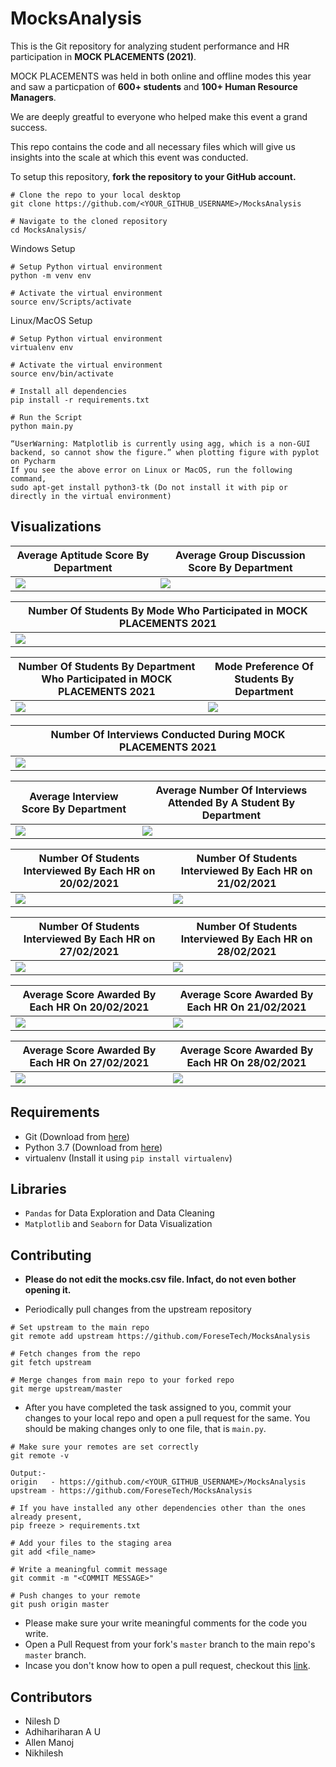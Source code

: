 # MocksAnalysis

This is the Git repository for analyzing student performance and HR participation in __MOCK PLACEMENTS (2021)__.

MOCK PLACEMENTS was held in both online and offline modes this year and saw a particpation of __600+ students__ and __100+ Human Resource Managers__.

We are deeply greatful to everyone who helped make this event a grand success.

This repo contains the code and all necessary files which will give us insights into the scale at which this event was conducted.

To setup this repository, __fork the repository to your GitHub account.__
```
# Clone the repo to your local desktop
git clone https://github.com/<YOUR_GITHUB_USERNAME>/MocksAnalysis

# Navigate to the cloned repository
cd MocksAnalysis/
```

Windows Setup
```
# Setup Python virtual environment
python -m venv env

# Activate the virtual environment
source env/Scripts/activate
```

Linux/MacOS Setup
```
# Setup Python virtual environment
virtualenv env

# Activate the virtual environment
source env/bin/activate
```
 
```
# Install all dependencies
pip install -r requirements.txt

# Run the Script
python main.py
```

```
“UserWarning: Matplotlib is currently using agg, which is a non-GUI backend, so cannot show the figure.” when plotting figure with pyplot on Pycharm
If you see the above error on Linux or MacOS, run the following command,
sudo apt-get install python3-tk (Do not install it with pip or directly in the virtual environment)
```

## Visualizations
| __Average Aptitude Score By Department__                                | __Average Group Discussion Score By Department__                 |
| ----------------------------------------------------------------------- | ---------------------------------------------------------------- |
| <img src="graphs/average_aptitude_score_department.png">                | <img src="graphs/average_group_discussion_score_department.png"> |

| __Number Of Students By Mode Who Participated in MOCK PLACEMENTS 2021__       |
| ----------------------------------------------------------------------------- | 
| <img src="graphs/count_students_mode_preference.png">                         |

| __Number Of Students By Department Who Participated in MOCK PLACEMENTS 2021__ | __Mode Preference Of Students By Department__              |
| ----------------------------------------------------------------------------- | ---------------------------------------------------------- |
| <img src="graphs/count_students_department.png">                              | <img src="graphs/count_students_preference_department.png">|

| __Number Of Interviews Conducted During MOCK PLACEMENTS 2021__                |
| ----------------------------------------------------------------------------- |
| <img src="graphs/count_interviews_date.png">                                  |

| __Average Interview Score By Department__                            | __Average Number Of Interviews Attended By A Student By Department__|
| -------------------------------------------------------------------- | ------------------------------------------------------------------- |
| <img src="graphs/average_interview_score_department.png">            | <img src="graphs/average_interview_attended_department.png">        |

| __Number Of Students Interviewed By Each HR on 20/02/2021__                  | __Number Of Students Interviewed By Each HR on 21/02/2021__ |
| ---------------------------------------------------------------------------- | ----------------------------------------------------------- |
| <img src="graphs/count_students_interviewer_20.png">                         | <img src="graphs/count_students_interviewer_21.png">        |

| __Number Of Students Interviewed By Each HR on 27/02/2021__                  | __Number Of Students Interviewed By Each HR on 28/02/2021__ |
| ---------------------------------------------------------------------------- | ----------------------------------------------------------- |
| <img src="graphs/count_students_interviewer_27.png">                         | <img src="graphs/count_students_interviewer_28.png">        |

| __Average Score Awarded By Each HR On 20/02/2021__                            | __Average Score Awarded By Each HR On 21/02/2021__ |
| ----------------------------------------------------------------------------- | -------------------------------------------------- |
| <img src="graphs/average_hr_score_20.png">                                    | <img src="graphs/average_hr_score_21.png">         |

| __Average Score Awarded By Each HR On 27/02/2021__                            | __Average Score Awarded By Each HR On 28/02/2021__ |
| ----------------------------------------------------------------------------- | -------------------------------------------------- |
| <img src="graphs/average_hr_score_27.png">                                    | <img src="graphs/average_hr_score_28.png">         |

## Requirements
* Git (Download from [here](https://git-scm.com/downloads))
* Python 3.7 (Download from [here](https://www.python.org/downloads/release/python-376/))
* virtualenv (Install it using `pip install virtualenv`)

## Libraries 
* `Pandas` for Data Exploration and Data Cleaning
* `Matplotlib` and `Seaborn` for Data Visualization

## Contributing
* __Please do not edit the mocks.csv file. Infact, do not even bother opening it.__

* Periodically pull changes from the upstream repository
```
# Set upstream to the main repo
git remote add upstream https://github.com/ForeseTech/MocksAnalysis

# Fetch changes from the repo
git fetch upstream

# Merge changes from main repo to your forked repo
git merge upstream/master
```

* After you have completed the task assigned to you, commit your changes to your local repo and open a pull request for the same. You should be making changes only to one file, that is `main.py`.
```
# Make sure your remotes are set correctly
git remote -v

Output:-
origin   - https://github.com/<YOUR_GITHUB_USERNAME>/MocksAnalysis 
upstream - https://github.com/ForeseTech/MocksAnalysis

# If you have installed any other dependencies other than the ones already present,
pip freeze > requirements.txt

# Add your files to the staging area
git add <file_name>

# Write a meaningful commit message
git commit -m "<COMMIT MESSAGE>"

# Push changes to your remote
git push origin master
```

* Please make sure your write meaningful comments for the code you write.
* Open a Pull Request from your fork's `master` branch to the main repo's `master` branch.
* Incase you don't know how to open a pull request, checkout this [link](https://docs.github.com/en/github/collaborating-with-issues-and-pull-requests/creating-a-pull-request-from-a-fork).

## Contributors
* Nilesh D
* Adhihariharan A U
* Allen Manoj
* Nikhilesh
